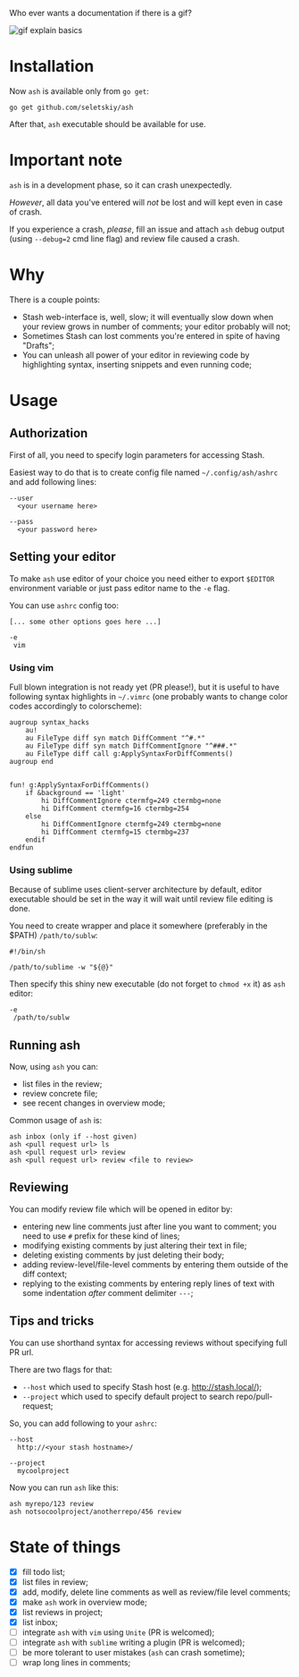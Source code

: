 Who ever wants a documentation if there is a gif?

![gif explain basics](https://cloud.githubusercontent.com/assets/674812/4304381/4135dc04-3e70-11e4-8bcd-979fc8bd4946.gif)

Installation
============

Now `ash` is available only from `go get`:

```
go get github.com/seletskiy/ash
```

After that, `ash` executable should be available for use.

Important note
==============

`ash` is in a development phase, so it can crash unexpectedly.

*However*, all data you've entered will *not* be lost and will kept even
in case of crash.

If you experience a crash, *please*, fill an issue and attach `ash` debug
output (using `--debug=2` cmd line flag) and review file caused a crash.

Why
===

There is a couple points:

* Stash web-interface is, well, slow; it will eventually slow down when your
  review grows in number of comments; your editor probably will not;
* Sometimes Stash can lost comments you're entered in spite of having "Drafts";
* You can unleash all power of your editor in reviewing code by highlighting
  syntax, inserting snippets and even running code;

Usage
=====

Authorization
-------------

First of all, you need to specify login parameters for accessing Stash.

Easiest way to do that is to create config file named `~/.config/ash/ashrc`
and add following lines:

```
--user
  <your username here>

--pass
  <your password here>
```

Setting your editor
-------------------

To make `ash` use editor of your choice you need either to export `$EDITOR`
environment variable or just pass editor name to the `-e` flag.

You can use `ashrc` config too:

```
[... some other options goes here ...]

-e
 vim
```

### Using vim

Full blown integration is not ready yet (PR please!), but it is useful to have
following syntax highlights in `~/.vimrc` (one probably wants to change color
codes accordingly to colorscheme):

```
augroup syntax_hacks
    au!
    au FileType diff syn match DiffComment "^#.*"
    au FileType diff syn match DiffCommentIgnore "^###.*"
    au FileType diff call g:ApplySyntaxForDiffComments()
augroup end


fun! g:ApplySyntaxForDiffComments()
    if &background == 'light'
        hi DiffCommentIgnore ctermfg=249 ctermbg=none
        hi DiffComment ctermfg=16 ctermbg=254
    else
        hi DiffCommentIgnore ctermfg=249 ctermbg=none
        hi DiffComment ctermfg=15 ctermbg=237
    endif
endfun
```

### Using sublime

Because of sublime uses client-server architecture by default, editor
executable should be set in the way it will wait until review file editing is
done.

You need to create wrapper and place it somewhere (preferably in the $PATH)
`/path/to/sublw`:

```
#!/bin/sh

/path/to/sublime -w "${@}"
```

Then specify this shiny new executable (do not forget to `chmod +x` it) as
`ash` editor:

```
-e
 /path/to/sublw
```

Running ash
-----------

Now, using `ash` you can:

* list files in the review;
* review concrete file;
* see recent changes in overview mode;

Common usage of `ash` is:

```
ash inbox (only if --host given)
ash <pull request url> ls
ash <pull request url> review
ash <pull request url> review <file to review>
```

Reviewing
---------

You can modify review file which will be opened in editor by:

* entering new line comments just after line you want to comment; you need to
  use `#` prefix for these kind of lines;
* modifying existing comments by just altering their text in file;
* deleting existing comments by just deleting their body;
* adding review-level/file-level comments by entering them outside of the diff
  context;
* replying to the existing comments by entering reply lines of text with some
  indentation *after* comment delimiter `---`;

Tips and tricks
---------------

You can use shorthand syntax for accessing reviews without specifying full PR
url.

There are two flags for that:
* `--host` which used to specify Stash host (e.g. http://stash.local/);
* `--project` which used to specify default project to search repo/pull-request;

So, you can add following to your `ashrc`:
```
--host
  http://<your stash hostname>/

--project
  mycoolproject
```

Now you can run `ash` like this:
```
ash myrepo/123 review
ash notsocoolproject/anotherrepo/456 review
```

State of things
===============

* [x] fill todo list;
* [x] list files in review;
* [x] add, modify, delete line comments as well as review/file level comments;
* [x] make `ash` work in overview mode;
* [x] list reviews in project;
* [x] list inbox;
* [ ] integrate `ash` with `vim` using `Unite` (PR is welcomed);
* [ ] integrate `ash` with `sublime` writing a plugin (PR is welcomed);
* [ ] be more tolerant to user mistakes (`ash` can crash sometime);
* [ ] wrap long lines in comments;
